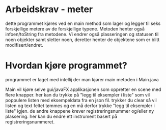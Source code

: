 # Arbeidskrav - meter

dette programmet kjøres ved en main method som lager og legger til seks
forskjellige metere av de forskjellige typene.
Metoden henter også infoen/toString fra metodene.
Vi endrer også plasseringen og statusen til noen objekter samt sletter noen,
deretter henter de objektene som er blitt modifisert/endret.


# Hvordan kjøre programmet?
programmet er laget med intellij der man kjører main metoden i Main.java

Main vil kjøre selve gui/javaFX applikasjonen som oppretter en scene med flere knapper.
her kan du trykke på "legg til eksempler i liste" som vil poppulere listen med eksempeldata
fra en json fil. trykker du clear så vil listen og text feltet tømmes og en må derfor trykke
"legg til eksempler i liste" igjen. de andre knappene krever registreringsnummer og/eller
ny plassering. her kan du endre ett instrument basert på registreringsnummeret.

